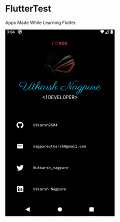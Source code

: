 # FlutterTest
 Apps Made While Learning Flutter.
 
 
 <img src="https://raw.githubusercontent.com/Utkarsh2604/FlutterTest/master/Screenshots/1.png?token=AJ6K4HXKMADH4UNIFSFFB726H24BE" width="350px" height="600px">
